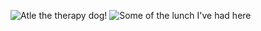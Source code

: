 ![Atle the therapy dog!](20230718_163501.jpg)
![Some of the lunch I've had here](20230721_120821.jpg)
